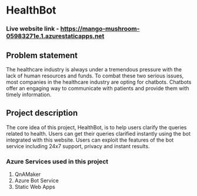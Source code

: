 # HealthBot

### Live website link - https://mango-mushroom-05983271e.1.azurestaticapps.net

## Problem statement
The healthcare industry is always under a tremendous pressure with the lack of human resources and funds. To combat these two serious issues, most companies in the healthcare industry are opting for chatbots. Chatbots offer an engaging way to communicate with patients and provide them with timely information.

## Project description
The core idea of this project, HealthBot, is to help users clarify the queries related to health. Users can get their queries clarified instantly using the bot integrated with this website. Users can exploit the features of the bot service including 24x7 support, privacy and instant results.

### Azure Services used in this project

1. QnAMaker
2. Azure Bot Service
3. Static Web Apps

